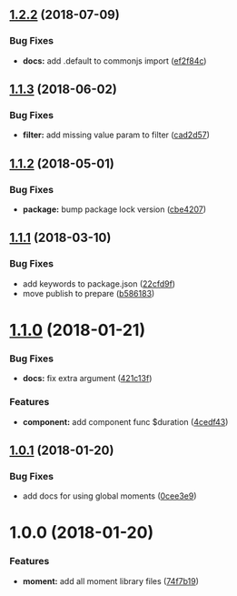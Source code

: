 ## [1.2.2](https://github.com/julon/vue-moment-lib/compare/v1.2.1...v1.2.2) (2018-07-09)


### Bug Fixes

* **docs:** add .default to commonjs import ([ef2f84c](https://github.com/julon/vue-moment-lib/commit/ef2f84c))

<a name="1.1.3"></a>
## [1.1.3](https://github.com/julon/vue-moment-lib/compare/v1.1.2...v1.1.3) (2018-06-02)


### Bug Fixes

* **filter:** add missing value param to filter ([cad2d57](https://github.com/julon/vue-moment-lib/commit/cad2d57))

<a name="1.1.2"></a>
## [1.1.2](https://github.com/julon/vue-moment-lib/compare/v1.1.1...v1.1.2) (2018-05-01)


### Bug Fixes

* **package:** bump package lock version ([cbe4207](https://github.com/julon/vue-moment-lib/commit/cbe4207))

<a name="1.1.1"></a>
## [1.1.1](https://github.com/julon/vue-moment-lib/compare/v1.1.0...v1.1.1) (2018-03-10)


### Bug Fixes

* add keywords to package.json ([22cfd9f](https://github.com/julon/vue-moment-lib/commit/22cfd9f))
* move publish to prepare ([b586183](https://github.com/julon/vue-moment-lib/commit/b586183))

<a name="1.1.0"></a>
# [1.1.0](https://github.com/julon/vue-moment-lib/compare/0cee3e9c80d7f6a4a84248edaa2ab48c001914fc...v1.1.0) (2018-01-21)


### Bug Fixes

* **docs:** fix extra argument ([421c13f](https://github.com/julon/vue-moment-lib/commit/421c13f))


### Features

* **component:** add component func $duration ([4cedf43](https://github.com/julon/vue-moment-lib/commit/4cedf43))

<a name="1.0.1"></a>
## [1.0.1](https://github.com/julon/vue-moment-lib/compare/48bee07613481a27473e3978a848805aa1c3d972...v1.0.1) (2018-01-20)


### Bug Fixes

* add docs for using global moments ([0cee3e9](https://github.com/julon/vue-moment-lib/commit/0cee3e9))

<a name="1.0.0"></a>
# 1.0.0 (2018-01-20)


### Features

* **moment:** add all moment library files ([74f7b19](https://github.com/julon/vue-moment-lib/commit/74f7b19))
